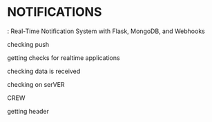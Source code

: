 # NOTIFICATIONS
: Real-Time Notification System with Flask, MongoDB, and Webhooks


checking push

getting checks for realtime applications

checking data is received

checking on serVER


CREW

getting header
